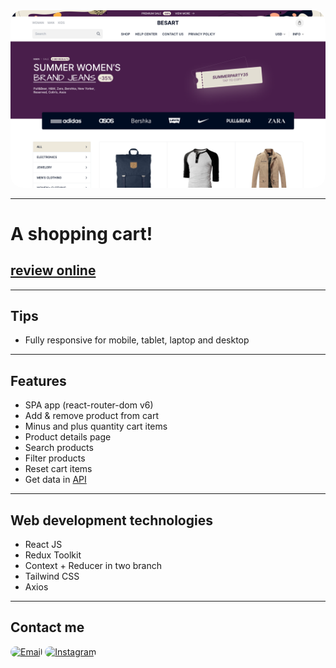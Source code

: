 <div align="center">
  <img src="screenshot.png" style="border-radius:20px">
</div>

---

# A shopping cart!

## [review online](https://besart.netlify.app/)

---

## Tips

- Fully responsive for mobile, tablet, laptop and desktop

---

## Features

- SPA app (react-router-dom v6)
- Add & remove product from cart
- Minus and plus quantity cart items
- Product details page
- Search products
- Filter products
- Reset cart items
- Get data in <a target="_blank" href="https://fakestoreapi.com/">API</a> 

---

## Web development technologies

- React JS
- Redux Toolkit
- Context + Reducer in two branch
- Tailwind CSS
- Axios

---

## Contact me

<a href="mailto:hadikiamarzi@protonmail.com"><img src="https://img.shields.io/badge/Email-323540?style=for-the-badge&logo=protonmail&logoColor=5294E2" alt="Email" style="border-radius:15px"></a>
<a href="https://www.instagram.com/ihadikia"><img src="https://img.shields.io/badge/Instagram-323540?style=for-the-badge&logo=instagram&logoColor=5294E2" style="border-radius:15px" alt="Instagram"></a>
